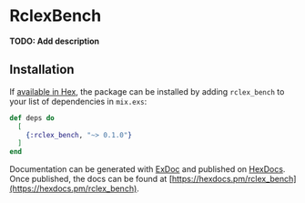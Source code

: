 # RclexBench

**TODO: Add description**

## Installation

If [available in Hex](https://hex.pm/docs/publish), the package can be installed
by adding `rclex_bench` to your list of dependencies in `mix.exs`:

```elixir
def deps do
  [
    {:rclex_bench, "~> 0.1.0"}
  ]
end
```

Documentation can be generated with [ExDoc](https://github.com/elixir-lang/ex_doc)
and published on [HexDocs](https://hexdocs.pm). Once published, the docs can
be found at [https://hexdocs.pm/rclex_bench](https://hexdocs.pm/rclex_bench).

